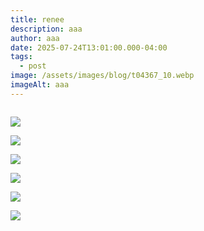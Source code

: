 ```yaml
---
title: renee
description: aaa
author: aaa
date: 2025-07-24T13:01:00.000-04:00
tags:
  - post
image: /assets/images/blog/t04367_10.webp
imageAlt: aaa
---
```

![](<>)

![](/assets/images/blog/53278-2x.jpg)

![](/assets/images/blog/299075-2x.jpeg)

![](/assets/images/blog/magritte_la-lampe-philosophique_1936-1.jpeg)

![](/assets/images/blog/rene_magritte-voice_of_space-1931-trivium-art-history.webp)

![](/assets/images/blog/the-wonders-of-nature.jpg)

![](/assets/images/blog/rene_magritte_la_geante_ii_lithograph_1950_28.25x22.25__1_800__20.webp)



![](<>)
